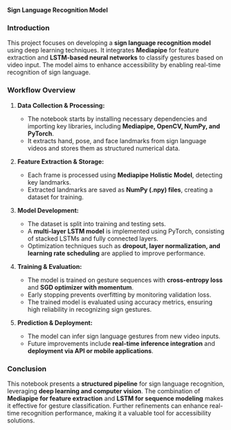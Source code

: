 **Sign Language Recognition Model**

### **Introduction**
This project focuses on developing a **sign language recognition model** using deep learning techniques. It integrates **Mediapipe** for feature extraction and **LSTM-based neural networks** to classify gestures based on video input. The model aims to enhance accessibility by enabling real-time recognition of sign language.

### **Workflow Overview**
1. **Data Collection & Processing:**
   - The notebook starts by installing necessary dependencies and importing key libraries, including **Mediapipe, OpenCV, NumPy, and PyTorch**.
   - It extracts hand, pose, and face landmarks from sign language videos and stores them as structured numerical data.
   
2. **Feature Extraction & Storage:**
   - Each frame is processed using **Mediapipe Holistic Model**, detecting key landmarks.
   - Extracted landmarks are saved as **NumPy (.npy) files**, creating a dataset for training.

3. **Model Development:**
   - The dataset is split into training and testing sets.
   - A **multi-layer LSTM model** is implemented using PyTorch, consisting of stacked LSTMs and fully connected layers.
   - Optimization techniques such as **dropout, layer normalization, and learning rate scheduling** are applied to improve performance.

4. **Training & Evaluation:**
   - The model is trained on gesture sequences with **cross-entropy loss** and **SGD optimizer with momentum**.
   - Early stopping prevents overfitting by monitoring validation loss.
   - The trained model is evaluated using accuracy metrics, ensuring high reliability in recognizing sign gestures.

5. **Prediction & Deployment:**
   - The model can infer sign language gestures from new video inputs.
   - Future improvements include **real-time inference integration** and **deployment via API or mobile applications**.

### **Conclusion**
This notebook presents a **structured pipeline** for sign language recognition, leveraging **deep learning and computer vision**. The combination of **Mediapipe for feature extraction** and **LSTM for sequence modeling** makes it effective for gesture classification. Further refinements can enhance real-time recognition performance, making it a valuable tool for accessibility solutions.

